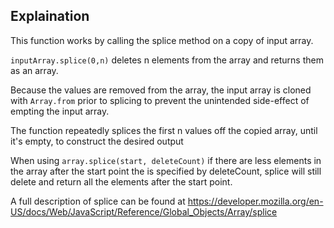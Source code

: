 ## Explaination

This function works by calling the splice method on a copy of input array.

`inputArray.splice(0,n)` deletes n elements from the array and returns them as an array.

Because the values are removed from the array, the input array is cloned with `Array.from` prior to splicing to prevent the unintended side-effect of empting the input array.

The function repeatedly splices the first n values off the copied array, until it's empty, to construct the desired output

When using `array.splice(start, deleteCount)` if there are less elements in the array after the start point the is specified by deleteCount, splice will still delete and return all the elements after the start point.

A full description of splice can be found at https://developer.mozilla.org/en-US/docs/Web/JavaScript/Reference/Global_Objects/Array/splice